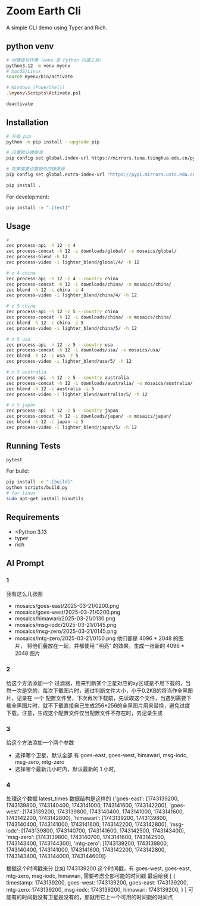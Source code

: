 # Zoom Earth Cli

A simple CLI demo using Typer and Rich.

## python venv

```bash
# 创建虚拟环境（venv 是 Python 内置工具）
python3.12 -m venv myenv
# macOS/Linux
source myenv/bin/activate

# Windows (PowerShell)
.\myenv\Scripts\Activate.ps1

deactivate
```

## Installation

```bash
# 升级 pip
python -m pip install --upgrade pip

# 设置默认镜像源
pip config set global.index-url https://mirrors.tuna.tsinghua.edu.cn/pypi/web/simple

# 如果需要设置额外的镜像源
pip config set global.extra-index-url "https://pypi.mirrors.ustc.edu.cn/simple/ https://pypi.doubanio.com/simple/"

pip install .
```

For development:
```bash
pip install -e ".[test]"
```

## Usage

```bash
#
zec process-api -h 12 -z 4
zec process-concat -h 12 -i downloads/global/ -o mosaics/global/
zec process-blend -h 12
zec process-video -i lighter_blend/global/4/ -h 12
```

```bash
# z 4 china
zec process-api -h 12 -z 4 --country china
zec process-concat -h 12 -i downloads/china/ -o mosaics/china/
zec blend -h 12 -c china -z 4
zec process-video -i lighter_blend/china/4/ -h 12
```
```bash
# z 5 china
zec process-api -h 12 -z 5 --country china
zec process-concat -h 12 -i downloads/china/ -o mosaics/china/
zec blend -h 12 -c china -z 5
zec process-video -i lighter_blend/china/5/ -h 12
```

```bash
# z 5 usa
zec process-api -h 12 -z 5 --country usa
zec process-concat -h 12 -i downloads/usa/ -o mosaics/usa/
zec blend -h 12 -c usa -z 5
zec process-video -i lighter_blend/usa/5/ -h 12
```

```bash
# z 5 australia
zec process-api -h 12 -z 5 --country australia
zec process-concat -h 12 -i downloads/australia/ -o mosaics/australia/
zec blend -h 12 -c australia -z 5
zec process-video -i lighter_blend/australia/5/ -h 12
```

```bash
# z 5 japan
zec process-api -h 12 -z 5 --country japan
zec process-concat -h 12 -i downloads/japan/ -o mosaics/japan/
zec blend -h 12 -c japan -z 5
zec process-video -i lighter_blend/japan/5/ -h 12
```
## Running Tests

```bash
pytest
```

For build:

```bash
pip install -e ".[build]"
python scripts/build.py
# for linux
sudo apt-get install binutils
```

## Requirements

- <Python 3.13
- typer
- rich

## AI Prompt

### 1

我有这么几张图
- mosaics/goes-east/2025-03-21/0200.png
- mosaics/goes-west/2025-03-21/0200.png
- mosaics/himawari/2025-03-21/0130.png
- mosaics/msg-iodc/2025-03-21/0145.png
- mosaics/msg-zero/2025-03-21/0145.png
- mosaics/mtg-zero/2025-03-21/0150.png
他们都是 4096 * 2048 的图片，
将他们叠放在一起，并都使用 "明亮" 的效果，生成一张新的 4096 * 2048 图片

### 2

给这个方法添加一个 过滤器，用来判断某个卫星对应的xy区域是不用下载的，当然一次是空的，每次下载图片时，通过判断文件大小，小于0.2KB的将当作全黑图片，记录在 一个 配置文件里，下次再次下载前，先读取这个文件，当遇到需要下载全黑图片时，就不下载直接自己生成256*256的全黑图片用来替换，避免过度下载，注意，生成这个配置文件仅当配置文件不存在时，去记录生成

### 3 

给这个方法添加一个两个参数

- 选择哪个卫星，默认全部 有 goes-east, goes-west, himawari, msg-iodc, msg-zero, mtg-zero
- 选择哪个最新几小时内，默认最新的 1 小时,

### 4

处理这个数据 latest_times
数据结构是这样的
{'goes-east': [1743139200,
               1743139800,
               1743140400,
               1743141000,
               1743141600,
               1743142200],
 'goes-west': [1743139200,
               1743139800,
               1743140400,
               1743141000,
               1743141600,
               1743142200,
               1743142800],
 'himawari': [1743139200,
              1743139800,
              1743140400,
              1743141000,
              1743141600,
              1743142200,
              1743142800],
 'msg-iodc': [1743139800, 1743140700, 1743141600, 1743142500, 1743143400],
 'msg-zero': [1743139800,
              1743140700,
              1743141600,
              1743142500,
              1743143400,
              1743144300],
 'mtg-zero': [1743139200,
              1743139800,
              1743140400,
              1743141000,
              1743141600,
              1743142200,
              1743142800,
              1743143400,
              1743144000,
              1743144600]}

根据这个时间戳来分
比如 1743139200 这个时间戳，有 goes-west, goes-east, mtg-zero, msg-iodc, himawari,
需要考虑全部可能的时间戳
最后给我
[
  {
    timestamp: 1743139200,
    goes-west: 1743139200,
    goes-east: 1743139200,
    mtg-zero: 1743139200,
    msg-iodc: 1743139200,
    himawari: 1743139200,
  }
]
可能有的时间戳没有卫星是没有的，那就用它上一个可用的时间戳的时间点